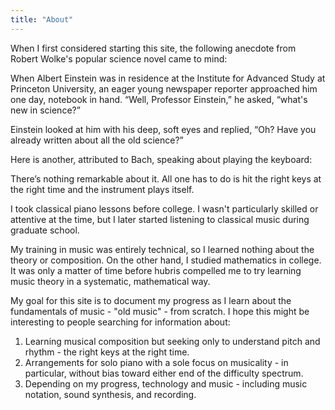 ```yaml
---
title: "About"
---
```


When I first considered starting this site, the following anecdote from Robert Wolke's popular science novel came to mind:

<div class="media">
<p>When Albert Einstein was in residence at the Institute for Advanced Study at Princeton University, an eager young newspaper reporter approached him one day, notebook in hand. “Well, Professor Einstein,” he asked, “what's new in science?”</p>
  
<p>Einstein looked at him with his deep, soft eyes and replied, “Oh? Have you already written about all the old science?”</p>
</div>

Here is another, attributed to Bach, speaking about playing the keyboard:

<div class="media">
<p>There’s nothing remarkable about it. All one has to do is hit the right keys at the right time and the instrument plays itself.</p>
</div>

I took classical piano lessons before college. I wasn't particularly skilled or attentive at the time, but I later started listening to classical music during graduate school. 

My training in music was entirely technical, so I learned nothing about the theory or composition. On the other hand, I studied mathematics in college. It was only a matter of time before hubris compelled me to try learning music theory in a systematic, mathematical way.

My goal for this site is to document my progress as I learn about the fundamentals of music - "old music" - from scratch. I hope this might be interesting to people searching for information about:

1. Learning musical composition but seeking only to understand pitch and rhythm - the right keys at the right time.
2. Arrangements for solo piano with a sole focus on musicality - in particular, without bias toward either end of the difficulty spectrum.
3. Depending on my progress, technology and music - including music notation, sound synthesis, and recording.
